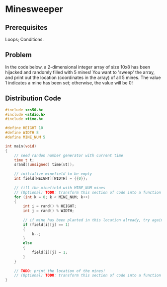# Minesweeper

## Prerequisites
Loops; Conditions.

## Problem
In the code below, a 2-dimensional integer array of size 10x8 has been hijacked and randomly filled with 5 mines! You want to 'sweep' the array, and print out the location (coordinates in the array) of all 5 mines. The value 1 indicates a mine has been set; otherwise, the value will be 0! 

## Distribution Code
```c
#include <cs50.h>
#include <stdio.h>
#include <time.h>

#define HEIGHT 10
#define WIDTH 8
#define MINE_NUM 5

int main(void)
{
    // seed randon number generator with current time
    time_t t;
    srand((unsigned) time(&t));
    
    // initialize minefield to be empty
    int field[HEIGHT][WIDTH] = {{0}};
    
    // fill the minefield with MINE_NUM mines
    // (Optional) TODO: transform this section of code into a function
    for (int k = 0; k < MINE_NUM; k++)
    {
        int i = rand() % HEIGHT;
        int j = rand() % WIDTH;
        
        // if mine has been planted in this location already, try again
        if (field[i][j] == 1)
        {
            k--;
        }
        else
        {
            field[i][j] = 1;
        }
    }
    
    // TODO: print the location of the mines!
    // (Optional) TODO: transform this section of code into a function
}
```
